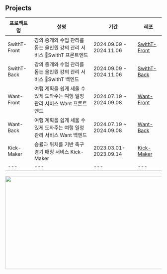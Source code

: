 
## Projects
|프로젝트명|설명|기간|레포|
|---|---|---|---|
|SwithT-Front|강의 중개와 수업 관리를 돕는 올인원 강의 관리 서비스 SwithT 프론트엔드|2024.09.09 - 2024.11.06|[SwithT-Front](https://github.com/keemzleun/SwithT-Front)|
|SwithT-Back|강의 중개와 수업 관리를 돕는 올인원 강의 관리 서비스 SwithT 백엔드|2024.09.09 - 2024.11.06|[SwithT-Back](https://github.com/keemzleun/SwithT-Back)|
|Want-Front|여행 계획을 쉽게 세울 수 있게 도와주는 여행 일정 관리 서비스 Want 프론트엔드|2024.07.19 ~ 2024.09.08|[Want-Front](https://github.com/keemzleun/Want-Front)|
|Want-Back|여행 계획을 쉽게 세울 수 있게 도와주는 여행 일정 관리 서비스 Want 백엔드|2024.07.19 ~ 2024.09.08|[Want-Back](https://github.com/keemzleun/Want-Back)|
|Kick-Maker|승률과 위치를 기반 축구 경기 매칭 서비스 Kick-Maker|2023.03.01-2023.09.14|[Kick-Maker](https://github.com/keemzleun/Kick-Maker)|
|---|---|---|---|


<a href="https://github.com/devxb/gitanimals">
<img
  src="https://render.gitanimals.org/farms/keemzleun"
  width="600"
  height="300"
/>
</a>
